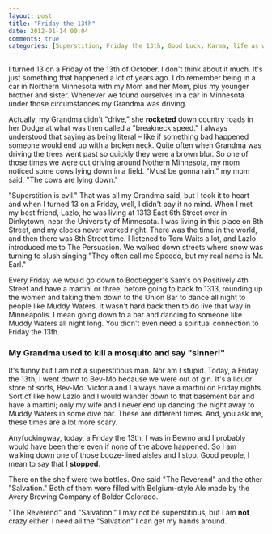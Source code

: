 ```yaml
---
layout: post
title: "Friday the 13th"
date: 2012-01-14 00:04
comments: true
categories: [Superstition, Friday the 13th, Good Luck, Karma, life as we know it]
---
```


I turned 13 on a Friday of the 13th of October. I don't think about it much.  It's just something that happened a lot of years ago.  I do remember being in a car in Northern Minnesota with my Mom and her Mom, plus my younger brother and sister.  Whenever we found ourselves in a car in Minnesota under those circumstances my Grandma was driving.  

Actually, my Grandma didn't "drive," she **rocketed** down country roads in her Dodge at what was then called a "breakneck speed."  I always understood that saying as being literal &ndash; like if something bad happened someone would end up with a broken neck. Quite often when Grandma was driving the trees went past so quickly they were a brown blur. So one of those times we were out driving around Nothern Minnesota, my mom noticed some cows lying down in a field.  "Must be gonna rain," my mom said, "The cows are lying down."

<!-- more -->

"Superstition is evil." That was all my Grandma said, but I took it to heart and when I turned 13 on a Friday, well, I didn't pay it no mind. When I met my best friend, Lazlo, he was living at 1313 East 6th Street over in Dinkytown, near the University of Minnesota.  I was living in this place on 8th Street, and my clocks never worked right.  There was the time in the world, and then there was 8th Street time. I listened to Tom Waits a lot, and Lazlo introduced me to The Persuasion. We walked down streets where snow was turning to slush singing "They often call me Speedo, but my real name is Mr. Earl."

Every Friday we would go down to Bootlegger's Sam's on Positively 4th Street and have a martini or three, before going to back to 1313, rounding up the women and taking them down to the Union Bar to dance all night to people like Muddy Waters. It wasn't hard back then to do live that way in Minneapolis.  I mean going down to a bar and dancing to someone like Muddy Waters all night long. You didn't even need a spiritual connection to Friday the 13th.

### My Grandma used to kill a mosquito and say "sinner!"

It's funny but I am not a superstitious man.  Nor am I stupid.  Today, a Friday the 13th, I went down to Bev-Mo because we were out of gin.  It's a liquor store of sorts, Bev-Mo. Victoria and I always have a martini on Friday nights.  Sort of like how Lazlo and I would wander down to that basement bar and have a martini; only my wife and I never end up dancing the night away to Muddy Waters in some dive bar. These are different times. And, you ask me, these times are a lot more scary.

Anyfuckingway, today, a Friday the 13th, I was in Bevmo and I probably would have been there even if none of the above happened. So I am walking down one of those booze-lined aisles and I stop. Good people, I mean to say that I **stopped**.

There on the shelf were two bottles.  One said "The Reverend" and the other "Salvation." Both of them were filled with Belgium-style Ale made by the Avery Brewing Company of Bolder Colorado. 

"The Reverend" and "Salvation."  I may not be superstitious, but I am **not** crazy either. I need all the "Salvation" I can get my hands around.